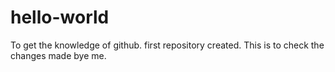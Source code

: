 # hello-world
To get the knowledge of github. first repository created.
This is to check the changes made bye me.
